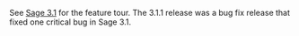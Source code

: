 
See <a href="/ReleaseTours/sage-3.1">Sage 3.1</a> for the feature tour. The 3.1.1 release was a bug fix release that fixed one critical bug in Sage 3.1. 
